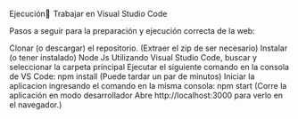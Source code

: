 Ejecución🔧 
Trabajar en Visual Studio Code

Pasos a seguir para la preparación y ejecución correcta de la web:

Clonar (o descargar) el repositorio. (Extraer el zip de ser necesario)
Instalar (o tener instalado) Node Js
Utilizando Visual Studio Code, buscar y seleccionar la carpeta principal
Ejecutar el siguiente comando en la consola de VS Code: npm install (Puede tardar un par de minutos)
Iniciar la aplicacion ingresando el comando en la misma consola: npm start
(Corre la aplicación en modo desarrollador Abre http://localhost:3000 para verlo en el navegador.)
